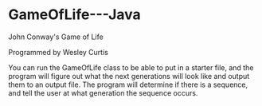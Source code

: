 # GameOfLife---Java
John Conway's Game of Life

Programmed by Wesley Curtis

You can run the GameOfLife class to be able to put in a starter file, and the program will figure out what the next generations will look like and output them to an output file. The program will determine if there is a sequence, and tell the user at what generation the sequence occurs.
